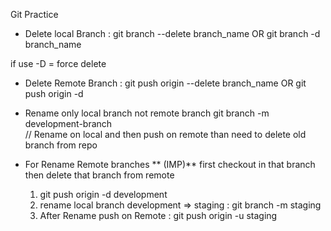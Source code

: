 Git Practice

- Delete local Branch :
    git branch --delete branch_name       OR  git branch -d branch_name  

if use -D = force delete  

- Delete Remote Branch :
    git push origin --delete branch_name  OR  git push origin -d 
    
- Rename only local branch not remote branch
    git branch -m development-branch  
    // Rename on local and then push on remote than need to delete old branch from repo

- For Rename Remote branches 
  ** (IMP)** first checkout in that branch then delete that branch from remote  
	1. git push origin -d development
	2. rename local branch development => staging : git branch -m staging
	3. After Rename push on Remote  : git push origin -u staging


